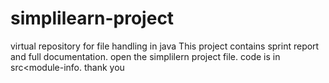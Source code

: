 # simplilearn-project
virtual repository for file handling in java 
This project contains sprint report and full documentation.
open the simplilern project file.
code is in src<module-info.
thank you
